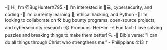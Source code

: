 -👋 Hi, I’m @BugHunterX795
-👀 I’m interested in 🐞💻, cybersecurity, and coding
-🌱 I’m currently learning 🔐, ethical hacking, and Python
-💞️ I’m looking to collaborate on 🛠️ bug bounty programs, open-source projects, and cybersecurity research
-😄 Pronouns: He/Him
-⚡ Fun fact: I love solving puzzles and breaking things to make them better! 🔍
-📖 Bible verse: "I can do all things through Christ who strengthens me." - Philippians 4:13 ✝️

<!---
BugHunterX795/BugHunterX795 is a ✨ special ✨ repository because its `README.md` (this file) appears on your GitHub profile.
You can click the Preview link to take a look at your changes.
--->
